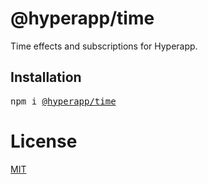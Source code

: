 # @hyperapp/time

Time effects and subscriptions for Hyperapp.

## Installation

<pre>
npm i <a href=https://www.npmjs.com/package/@hyperapp/time>@hyperapp/time</a>
</pre>

# License

[MIT](../../LICENSE.md)
